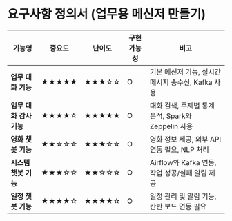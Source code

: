 # 요구사항 정의서 (업무용 메신저 만들기)

| 기능명 | 중요도 | 난이도 | 구현 가능성 | 비고 |
|--------|--------|--------|------------|------|
| **업무 대화 기능** | ★★★★★ | ★★★☆☆ | O | 기본 메신저 기능, 실시간 메시지 송수신, Kafka 사용 |
| **업무 대화 감사 기능** | ★★★★☆ | ★★★★★ | O | 대화 검색, 주제별 통계 분석, Spark와 Zeppelin 사용 |
| **영화 챗봇 기능** | ★★☆☆☆ | ★★★☆☆ | O | 영화 정보 제공, 외부 API 연동 필요, NLP 처리 |
| **시스템 챗봇 기능** | ★★★☆☆ | ★★☆☆☆ | O | Airflow와 Kafka 연동, 작업 성공/실패 알림 제공 |
| **일정 챗봇 기능** | ★★★★☆ | ★★★★☆ | O | 일정 관리 및 알림 기능, 칸반 보드 연동 필요 |

